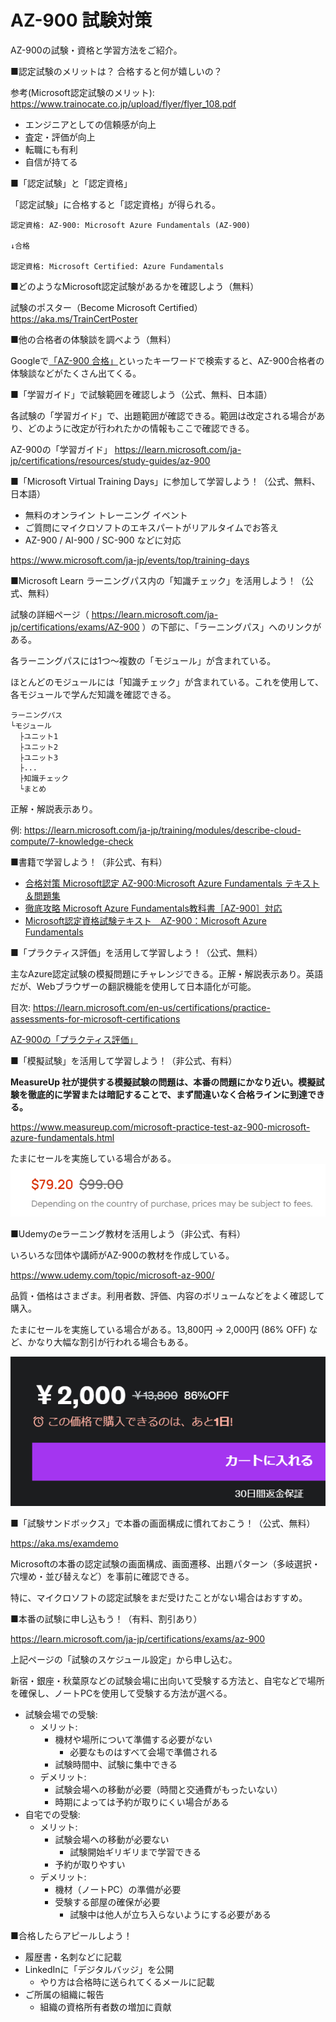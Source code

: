 # AZ-900 試験対策

AZ-900の試験・資格と学習方法をご紹介。

■認定試験のメリットは？ 合格すると何が嬉しいの？

参考(Microsoft認定試験のメリット): https://www.trainocate.co.jp/upload/flyer/flyer_108.pdf

- エンジニアとしての信頼感が向上
- 査定・評価が向上
- 転職にも有利
- 自信が持てる

■「認定試験」と「認定資格」

「認定試験」に合格すると「認定資格」が得られる。

```
認定資格: AZ-900: Microsoft Azure Fundamentals (AZ-900)

↓合格

認定資格: Microsoft Certified: Azure Fundamentals
```

■どのようなMicrosoft認定試験があるかを確認しよう（無料）

試験のポスター（Become Microsoft Certified）
https://aka.ms/TrainCertPoster

■他の合格者の体験談を調べよう（無料）

Googleで[「AZ-900 合格」](https://www.google.com/search?q=az-900+%E5%90%88%E6%A0%BC)といったキーワードで検索すると、AZ-900合格者の体験談などがたくさん出てくる。

■「学習ガイド」で試験範囲を確認しよう（公式、無料、日本語）

各試験の「学習ガイド」で、出題範囲が確認できる。範囲は改定される場合があり、どのように改定が行われたかの情報もここで確認できる。

AZ-900の「学習ガイド」
https://learn.microsoft.com/ja-jp/certifications/resources/study-guides/az-900

■「Microsoft Virtual Training Days」に参加して学習しよう！（公式、無料、日本語）

- 無料のオンライン トレーニング イベント
- ご質問にマイクロソフトのエキスパートがリアルタイムでお答え
- AZ-900 / AI-900 / SC-900 などに対応

https://www.microsoft.com/ja-jp/events/top/training-days

■Microsoft Learn ラーニングパス内の「知識チェック」を活用しよう！（公式、無料）

試験の詳細ページ（ https://learn.microsoft.com/ja-jp/certifications/exams/AZ-900 ）の下部に、「ラーニングパス」へのリンクがある。

各ラーニングパスには1つ～複数の「モジュール」が含まれている。

ほとんどのモジュールには「知識チェック」が含まれている。これを使用して、各モジュールで学んだ知識を確認できる。

```
ラーニングパス
└モジュール
  ├ユニット1
  ├ユニット2
  ├ユニット3
  ├...
  ├知識チェック
  └まとめ
```

正解・解説表示あり。

例:
https://learn.microsoft.com/ja-jp/training/modules/describe-cloud-compute/7-knowledge-check


■書籍で学習しよう！（非公式、有料）

- [合格対策 Microsoft認定 AZ-900:Microsoft Azure Fundamentals テキスト＆問題集](https://www.ric.co.jp/book/e-books/detail/263)
- [徹底攻略 Microsoft Azure Fundamentals教科書［AZ-900］対応](https://book.impress.co.jp/books/1119101171)
- [Microsoft認定資格試験テキスト　AZ-900：Microsoft Azure Fundamentals](https://www.sbcr.jp/product/4815610869/)

<!--

■「試験準備」動画を活用して学習しよう！（公式、無料、英語）

「試験準備ゾーン」では、試験準備ビデオを閲覧できる。ビデオでは、試験で測定される主要な知識とスキル、および学習時間を割り当てる方法について説明される。
https://learn.microsoft.com/en-us/shows/exam-readiness-zone/

以下のリンクからAZ-900の「試験準備」動画を視聴できる。

https://learn.microsoft.com/en-us/shows/exam-readiness-zone/preparing-for-az-104-manage-azure-identities-and-governance-1-of-5

全部で5本。試験で問われる重要ポイントの整理、模擬問題の解説など。英語音声だが、日本語字幕を付けて視聴できる。
-->

■「プラクティス評価」を活用して学習しよう！（公式、無料）

主なAzure認定試験の模擬問題にチャレンジできる。正解・解説表示あり。英語だが、Webブラウザーの翻訳機能を使用して日本語化が可能。

目次:
https://learn.microsoft.com/en-us/certifications/practice-assessments-for-microsoft-certifications

[AZ-900の「プラクティス評価」](https://learn.microsoft.com/en-us/certifications/exams/az-900/practice/assessment?assessment-type=practice&assessmentId=23)

■「模擬試験」を活用して学習しよう！（非公式、有料）

**MeasureUp 社が提供する模擬試験の問題は、本番の問題にかなり近い。模擬試験を徹底的に学習または暗記することで、まず間違いなく合格ラインに到達できる。**

https://www.measureup.com/microsoft-practice-test-az-900-microsoft-azure-fundamentals.html

たまにセールを実施している場合がある。
![](../AZ-400/images/ss-2023-04-27-04-22-22.png)

■Udemyのeラーニング教材を活用しよう（非公式、有料）

いろいろな団体や講師がAZ-900の教材を作成している。

https://www.udemy.com/topic/microsoft-az-900/

品質・価格はさまざま。利用者数、評価、内容のボリュームなどをよく確認して購入。

たまにセールを実施している場合がある。13,800円 → 2,000円 (86% OFF) など、かなり大幅な割引が行われる場合もある。

![](../AZ-400/images/ss-2023-04-27-04-20-59.png)

■「試験サンドボックス」で本番の画面構成に慣れておこう！（公式、無料）

https://aka.ms/examdemo

Microsoftの本番の認定試験の画面構成、画面遷移、出題パターン（多岐選択・穴埋め・並び替えなど）を事前に確認できる。

特に、マイクロソフトの認定試験をまだ受けたことがない場合はおすすめ。

■本番の試験に申し込もう！（有料、割引あり）

https://learn.microsoft.com/ja-jp/certifications/exams/az-900

上記ページの「試験のスケジュール設定」から申し込む。

新宿・銀座・秋葉原などの試験会場に出向いて受験する方法と、自宅などで場所を確保し、ノートPCを使用して受験する方法が選べる。

- 試験会場での受験:
  - メリット:
    - 機材や場所について準備する必要がない
      - 必要なものはすべて会場で準備される
    - 試験時間中、試験に集中できる
  - デメリット:
    - 試験会場への移動が必要（時間と交通費がもったいない）
    - 時期によっては予約が取りにくい場合がある
- 自宅での受験:
  - メリット:
    - 試験会場への移動が必要ない
      - 試験開始ギリギリまで学習できる
    - 予約が取りやすい
  - デメリット:
    - 機材（ノートPC）の準備が必要
    - 受験する部屋の確保が必要
      - 試験中は他人が立ち入らないようにする必要がある

■合格したらアピールしよう！

- 履歴書・名刺などに記載
- LinkedInに「デジタルバッジ」を公開
  - やり方は合格時に送られてくるメールに記載
- ご所属の組織に報告
  - 組織の資格所有者数の増加に貢献

<!--
■認定資格を維持しよう！（無料）

https://learn.microsoft.com/ja-jp/certifications/renew-your-microsoft-certification

取得した「認定資格」には有効期限が設定されている。

有効期限が切れる6ヶ月前に、期限を「更新」を行うためのリンクが送られてくるので、忘れずに更新しよう。

更新の際は簡単なWeb試験に合格する必要があるが、もし不合格でも何度もチャレンジできる。

-->
